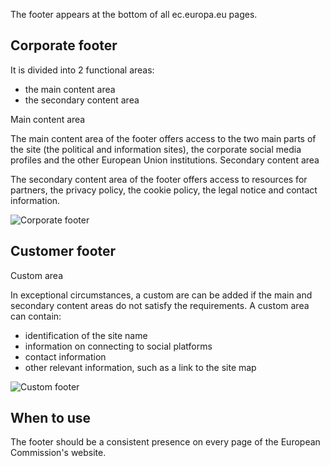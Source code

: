 The footer appears at the bottom of all ec.europa.eu pages.

## Corporate footer

It is divided into 2 functional areas:

- the main content area
- the secondary content area

Main content area

The main content area of the footer offers access to the two main parts of the site (the political and information sites), the corporate social media profiles and the other European Union institutions.
Secondary content area

The secondary content area of the footer offers access to resources for partners, the privacy policy, the cookie policy, the legal notice and contact information.

![Corporate footer](http://inno-ecl.s3.amazonaws.com/media/images/EC/Footer%20EC/corporate_footer.png)

## Customer footer

Custom area

In exceptional circumstances, a custom are can be added if the main and secondary content areas do not satisfy the requirements.
A custom area can contain:

- identification of the site name
- information on connecting to social platforms
- contact information
- other relevant information, such as a link to the site map

![Custom footer](http://inno-ecl.s3.amazonaws.com/media/images/EC/Footer%20EC/customer_footer.png)

## When to use

The footer should be a consistent presence on every page of the European Commission's website.
